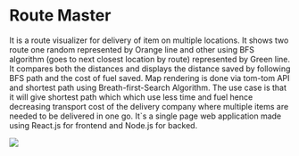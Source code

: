 # Route Master
It is a route visualizer for delivery of item on multiple locations. It shows two route one random represented by Orange line and other using BFS algorithm (goes to next closest location by route) represented by Green line. It compares both the distances and displays the distance saved by following BFS path and the cost of fuel saved. Map rendering is done via tom-tom API and shortest path using Breath-first-Search Algorithm. The use case is that it will give shortest path which which use less time and fuel hence decreasing transport cost of the delivery company where multiple items are needed to be delivered in one go. It`s a single page web application made using React.js for frontend and Node.js for backed.




<img src="https://github.com/piyushsingh9862/Route-Master/assets/84294976/d17397c8-9466-4d3e-9e36-1195c4344bcc" data-canonical-src="https://gyazo.com/eb5c5741b6a9a16c692170a41a49c858.png"/>




